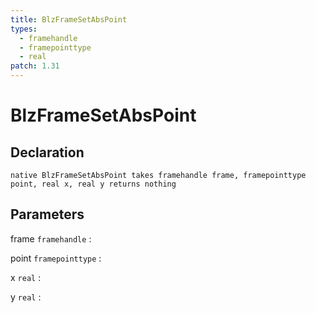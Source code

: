 ```yaml
---
title: BlzFrameSetAbsPoint
types:
  - framehandle
  - framepointtype
  - real
patch: 1.31
---
```


# BlzFrameSetAbsPoint

## Declaration

```jass
native BlzFrameSetAbsPoint takes framehandle frame, framepointtype point, real x, real y returns nothing
```

## Parameters
frame `framehandle`
: 

point `framepointtype`
: 

x `real`
: 

y `real`
: 
